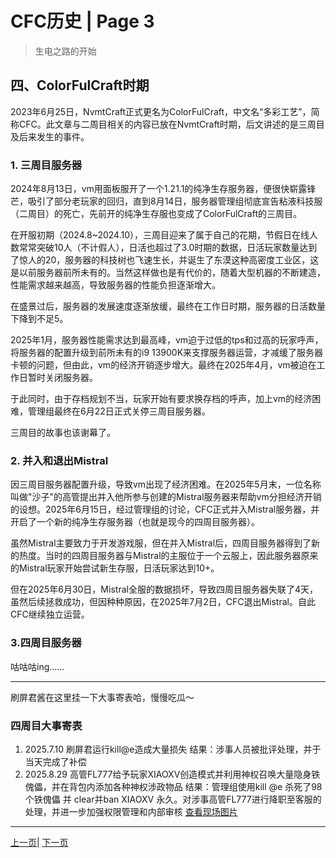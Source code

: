 # CFC历史 | Page 3

> 生电之路的开始

## 四、ColorFulCraft时期

2023年6月25日，NvmtCraft正式更名为ColorFulCraft，中文名“多彩工艺”，简称CFC。此文章与二周目相关的内容已放在NvmtCraft时期，后文讲述的是三周目及后来发生的事件。

### 1. 三周目服务器  

2024年8月13日，vm用面板服开了一个1.21.1的纯净生存服务器，便很快崭露锋芒，吸引了部分老玩家的回归，直到8月14日，服务器管理组彻底宣告粘液科技服（二周目）的死亡，先前开的纯净生存服也变成了ColorFulCraft的三周目。  

在开服初期（2024.8~2024.10），三周目迎来了属于自己的花期，节假日在线人数常常突破10人（不计假人），日活也超过了3.0时期的数据，日活玩家数量达到了惊人的20，服务器的科技树也飞速生长，并诞生了东漠这种高密度工业区，这是以前服务器前所未有的。当然这样做也是有代价的，随着大型机器的不断建造，性能需求越来越高，导致服务器的性能负担逐渐增大。  

在盛景过后，服务器的发展速度逐渐放缓，最终在工作日时期，服务器的日活数量下降到不足5。  

2025年1月，服务器性能需求达到最高峰，vm迫于过低的tps和过高的玩家呼声，将服务器的配置升级到前所未有的i9 13900K来支撑服务器运营，才减缓了服务器卡顿的问题，但由此，vm的经济开销逐步增大。最终在2025年4月，vm被迫在工作日暂时关闭服务器。  

于此同时，由于存档规划不当，玩家开始有要求换存档的呼声，加上vm的经济困难，管理组最终在6月22日正式关停三周目服务器。

三周目的故事也该谢幕了。

### 2. 并入和退出Mistral  

因三周目服务器配置升级，导致vm出现了经济困难。在2025年5月末，一位名称叫做"沙子"的高管提出并入他所参与创建的Mistral服务器来帮助vm分担经济开销的设想。2025年6月15日，经过管理组的讨论，CFC正式并入Mistral服务器，并开启了一个新的纯净生存服务器（也就是现今的四周目服务器）。  

虽然Mistral主要致力于开发游戏服，但在并入Mistral后，四周目服务器得到了新的热度。当时的四周目服务器与Mistral的主服位于一个云服上，因此服务器原来的Mistral玩家开始尝试新生存服，日活玩家达到10+。  

但在2025年6月30日，Mistral全服的数据损坏，导致四周目服务器失联了4天，虽然后续拯救成功，但因种种原因，在2025年7月2日，CFC退出Mistral。自此CFC继续独立运营。 

### 3.四周目服务器
咕咕咕ing……

---

刷屏君酱在这里挂一下大事寄表哈，慢慢吃瓜～
### 四周目大事寄表
1. 2025.7.10 刷屏君运行kill@e造成大量损失
结果：涉事人员被批评处理，并于当天完成了补偿
2. 2025.8.29 高管FL777给予玩家XIAOXV创造模式并利用神权召唤大量隐身铁傀儡，并在背包内添加各种神权涉政物品
结果：管理组使用kill @e 杀死了98个铁傀儡 并 clear并ban XIAOXV 永久。对涉事高管FL777进行降职至客服的处理，并进一步加强权限管理和内部审核
[查看现场图片](../pictures/IMG_3349.png)









---
[上一页](history_2.md)| [下一页](history_4.md)
